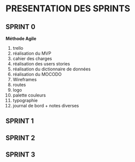 # PRESENTATION DES SPRINTS

## SPRINT 0

**Méthode Agile** 

1. trello
2. réalisation du MVP
3. cahier des charges
4. réalisation des users stories
5. réalisation du dictionnaire de données
6. réalisation du MOCODO
7. Wireframes
8. routes
9. logo
10. palette couleurs
11. typographie
12. journal de bord + notes diverses

## SPRINT 1


## SPRINT 2


## SPRINT 3